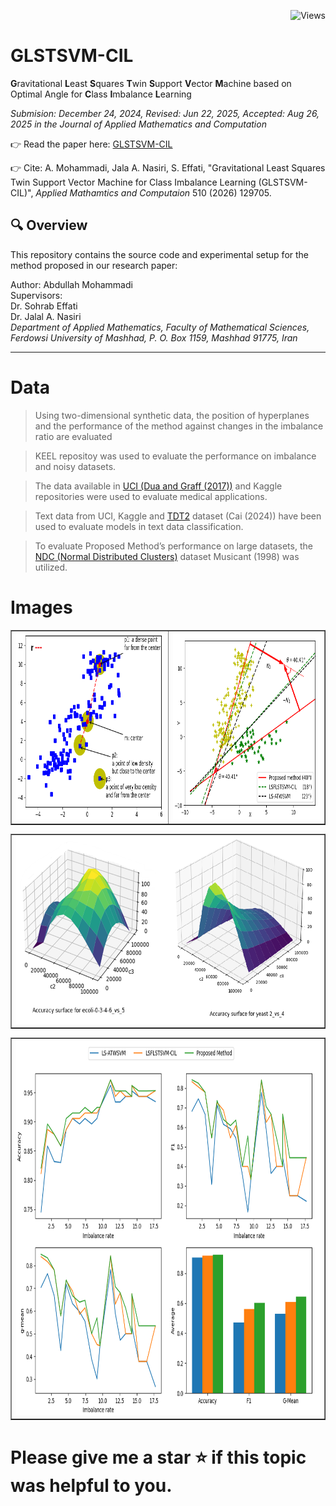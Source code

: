 <div align="right">
    
![Views](https://views-counter.vercel.app/badge?pageId=abdhmohammadi%2FGLSTSVM-CIL&label=Views)   

</div>

# GLSTSVM-CIL
**G**ravitational **L**east **S**quares **T**win **S**upport **V**ector **M**achine based on Optimal Angle for **C**lass **I**mbalance **L**earning

_Submision: December 24, 2024, Revised: Jun 22, 2025, Accepted: Aug 26, 2025 in the Journal of Applied Mathematics and Computation_

👉 Read the paper here: [GLSTSVM-CIL](https://www.sciencedirect.com/science/article/abs/pii/S009630032500431X) 

👉 Cite: A. Mohammadi, Jala A. Nasiri, S. Effati, "Gravitational Least Squares Twin Support Vector Machine for Class Imbalance Learning (GLSTSVM-CIL)", _Applied Mathamtics and Computaion_ 510 (2026) 129705.
## 🔍 Overview

This repository contains the source code and experimental setup for the method proposed in our research paper:

Author: Abdullah Mohammadi<br>
Supervisors: <br>
    Dr. Sohrab Effati<br>
    Dr. Jalal A. Nasiri<br>
    *Department of Applied Mathematics, Faculty of Mathematical Sciences, Ferdowsi University of Mashhad, P. O. Box 1159, Mashhad 91775, Iran*

---

# Data
> Using two-dimensional synthetic data, the position of hyperplanes and the performance of the method against changes in the imbalance ratio are evaluated

> KEEL repositoy was used to evaluate the performance on imbalance and noisy datasets.

> The data available in <a href="http://archive.ics.uci.edu/ml">UCI (Dua and Graff (2017))</a> and Kaggle repositories were used to evaluate medical applications.
 
> Text data from UCI, Kaggle and <a href="http://www.cad.zju.edu.cn/home/dengcai/Data/TextData.html">TDT2</a> dataset (Cai (2024)) have been used to evaluate models in text data classification.

> To evaluate Proposed Method’s performance on large datasets, the <a href="https://research.cs.wisc.edu/dmi/svm/ndc/"> NDC (Normal Distributed Clusters)</a> dataset Musicant (1998) was utilized.
# Images
<table align='center' border='1'>
<tr>
	<td align='center'><img src='https://github.com/abdhmohammadi/GLSTSVM-CIL/blob/main/images/gravity-presentation.png' width='400' height='300'/></td>
    <td align='center'><img src='https://github.com/abdhmohammadi/GLSTSVM-CIL/blob/main/images/hyperplanes.png' width='400' height='300'/></td>
</tr>
</table>

<table align='center' border='1'>
<tr>
	<td align='center'><img src='https://github.com/abdhmohammadi/GLSTSVM-CIL/blob/main/images/surface-c2-c3.png' width='828' height='300'/></td>
</tr>
</table>

<table align='center' border='1'>
<tr>
	<td align='center'><img src='https://github.com/abdhmohammadi/GLSTSVM-CIL/blob/main/images/Imbalance-rate-plotes.png' width='828' height='600'/></td>
</tr>
</table>

#  Please give me a star ⭐ if this topic was helpful to you.

<!--
> **"An Angle-based Least Squares Generalized Weighted LSTSVM for Class Imbalance Learning"**  
> Submitted to *Journal of Applied Mathematics and Computation*, 2025.

Our proposed method is designed for binary classification tasks with high class imbalance and Gaussian noise. It integrates fuzzy membership weighting and angle-based optimization, outperforming other LS-SVM variants such as LS-ATWSVM and LSFLSTSVM-CIL.

## 🧪 Highlights

- Effective under varying class imbalance ratios (1:1 to 1:20)
- Robust to additive Gaussian noise (mean = 0, variance = 1)
- Combines the strengths of both fuzzy weighting and angle-based boundary design
- Evaluated with four performance metrics: **Accuracy**, **F1-Score**, **G-Mean**, and their **average**

## 📁 Project Structure

```
.
├── datasets/
│   └── synthetic/
├── results/
│   └── figures/
│       └── Figure_1.png
├── src/
│   ├── alsgw_lstsqvm.py
│   └── utils.py
├── notebooks/
│   └── experiments.ipynb
├── requirements.txt
└── README.md
```

## ⚙️ Installation

Make sure you have Python 3.9 or later installed. Then, install the required packages:

```bash
pip install -r requirements.txt
```

## 🚀 Running the Code

To reproduce the main experiments on synthetic datasets with Gaussian noise and varying imbalance ratios:

```bash
python src/alsgw_lstsqvm.py
```

You can also explore the Jupyter notebook:

```bash
jupyter notebook notebooks/experiments.ipynb
```

## 📊 Sample Result

The figure below demonstrates model performance across varying class imbalance ratios:

![Imbalance Rate Chart](results/figures/Figure_1.png)

- **Top-left**: Accuracy  
- **Top-right**: F1-score  
- **Bottom-left**: G-Mean  
- **Bottom-right**: Average of all three metrics  

The proposed method shows superior or equal performance in most scenarios, particularly due to its integrated dual-weight optimization structure.

## 📎 Citation

If you use this code in your research, please cite our work:

```bibtex
@article{YourLastName2025ALSGW,
  title={An Angle-based Least Squares Generalized Weighted LSTSVM for Class Imbalance Learning},
  author={Your Name and Co-authors},
  journal={Journal of Applied Mathematics and Computation},
  year={2025}
}
```

## 📜 License

This project is open-source and available under the MIT License.


## 👤 Author

**[Your Full Name]**  
Department of Mathematics, [Your University]  
GitHub: [@yourusername](https://github.com/yourusername)  
Website: [yourwebsite.com](https://yourwebsite.com)
-->
